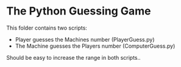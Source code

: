 # The Python Guessing Game
This folder contains two scripts:
- Player guesses the Machines number (PlayerGuess.py)
- The Machine guesses the Players number (ComputerGuess.py)

Should be easy to increase the range in both scripts..
